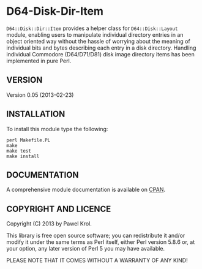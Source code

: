 D64-Disk-Dir-Item
=================

`D64::Disk::Dir::Item` provides a helper class for `D64::Disk::Layout` module, enabling users to manipulate individual directory entries in an object oriented way without the hassle of worrying about the meaning of individual bits and bytes describing each entry in a disk directory. Handling individual Commodore (D64/D71/D81) disk image directory items has been implemented in pure Perl.

VERSION
-------

Version 0.05 (2013-02-23)

INSTALLATION
------------

To install this module type the following:

    perl Makefile.PL
    make
    make test
    make install

DOCUMENTATION
-------------

A comprehensive module documentation is available on [CPAN](http://search.cpan.org/~pawelkrol/D64-Disk-Dir-Item/Item.pm).

COPYRIGHT AND LICENCE
---------------------

Copyright (C) 2013 by Pawel Krol.

This library is free open source software; you can redistribute it and/or modify it under the same terms as Perl itself, either Perl version 5.8.6 or, at your option, any later version of Perl 5 you may have available.

PLEASE NOTE THAT IT COMES WITHOUT A WARRANTY OF ANY KIND!
